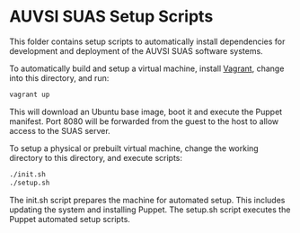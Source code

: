 AUVSI SUAS Setup Scripts
================================================================================

This folder contains setup scripts to automatically install dependencies for
development and deployment of the AUVSI SUAS software systems.

To automatically build and setup a virtual machine, install
[Vagrant](https://www.vagrantup.com/), change into this directory, and run:

``` sh
vagrant up
```

This will download an Ubuntu base image, boot it and execute the Puppet
manifest.  Port 8080 will be forwarded from the guest to the host to allow
access to the SUAS server.

To setup a physical or prebuilt virtual machine, change the working directory
to this directory, and execute scripts:

``` sh
./init.sh
./setup.sh
```

The init.sh script prepares the machine for automated setup. This includes
updating the system and installing Puppet. The setup.sh script executes the
Puppet automated setup scripts.
